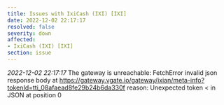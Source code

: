 ```yaml
---
title: Issues with IxiCash (IXI) [IXI]
date: 2022-12-02 22:17:17
resolved: false
severity: down
affected:
- IxiCash (IXI) [IXI]
section: issue
---
```


*2022-12-02 22:17:17* The gateway is unreachable: FetchError invalid json response body at https://gateway.vgate.io/gateway/ixian/meta-info?tokenId=tti_08afaead8fe29b24b6da330f reason: Unexpected token < in JSON at position 0